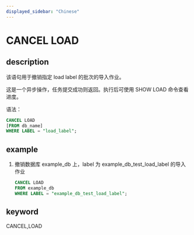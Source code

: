 ```yaml
---
displayed_sidebar: "Chinese"
---
```


# CANCEL LOAD

## description

该语句用于撤销指定 load label 的批次的导入作业。

这是一个异步操作，任务提交成功则返回。执行后可使用 SHOW LOAD 命令查看进度。

语法：

```sql
CANCEL LOAD
[FROM db_name]
WHERE LABEL = "load_label";
```

## example

1. 撤销数据库 example_db 上，label 为 example_db_test_load_label 的导入作业

    ```sql
    CANCEL LOAD
    FROM example_db
    WHERE LABEL = "example_db_test_load_label";
    ```

## keyword

CANCEL,LOAD
